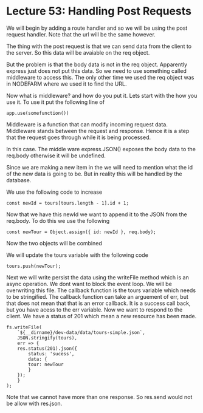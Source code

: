 # Lecture 53: Handling Post Requests

We will begin by adding a route handler and so we will be using the post request handler. Note that the url will be the same however. 

The thing with the post request is that we can send data from the client to the server. So this data will be avaiable on the req object.

But the problem is that the body data is not in the req object. Apparently express just does not put this data. So we need to use something called middleware to access this. The only other time we used the req object was in NODEFARM where we used it to find the URL. 

Now what is middleware? and how do you put it. Lets start with the how you use it. To use it put the following line of 

    app.use(somefunction())

Middleware is a function that can modify incoming request data. Middleware stands between the request and response. Hence it is a step that the request goes through while it is being processed.

In this case. The middle ware express.JSON() exposes the body data to the req.body otherwise it will be undefined.

Since we are making a new item in the we will need to mention what the id of the new data is going to be. But in reality this will be handled by the database.

We use the following code to increase

    const newId = tours[tours.length - 1].id + 1;

Now that we have this newId we want to append it to the JSON from
the req.body. To do this we use the following

    const newTour = Object.assign({ id: newId }, req.body);

Now the two objects will be combined

We will update the tours variable with the following code

    tours.push(newTour);

Next we will write persist the data using the writeFile method which is an async operation. We dont want to block the event loop. We will be overwriting this file. The callback function is the tours variable which needs to be stringified. The callback function can take an arguement of err, but that does not mean that that is an error callback. It is a success call back, but you have acess to the err variable. Now we want to respond to the client. We have a status of 201 which mean a new resource has been made.  

    fs.writeFile(
        `${__dirname}/dev-data/data/tours-simple.json`,
        JSON.stringify(tours),
        err => {
        res.status(201).json({
            status: 'sucess',
            data: {
            tour: newTour
            }
        });
        }
    );

Note that we cannot have more than one response. So res.send would not be allow with res.json.
